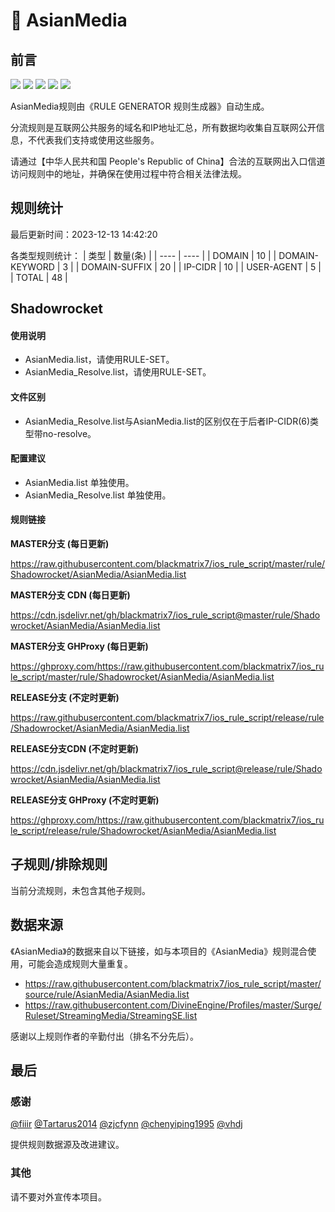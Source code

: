 # 🧸 AsianMedia

## 前言

![](https://shields.io/badge/-移除重复规则-ff69b4) ![](https://shields.io/badge/-DOMAIN与DOMAIN--SUFFIX合并-green) ![](https://shields.io/badge/-DOMAIN--SUFFIX间合并-critical) ![](https://shields.io/badge/-DOMAIN--SUFFIX与DOMAIN--KEYWORD合并-blue) ![](https://shields.io/badge/-IP--CIDR(6)合并-blueviolet) 

AsianMedia规则由《RULE GENERATOR 规则生成器》自动生成。

分流规则是互联网公共服务的域名和IP地址汇总，所有数据均收集自互联网公开信息，不代表我们支持或使用这些服务。

请通过【中华人民共和国 People's Republic of China】合法的互联网出入口信道访问规则中的地址，并确保在使用过程中符合相关法律法规。

## 规则统计

最后更新时间：2023-12-13 14:42:20

各类型规则统计：
| 类型 | 数量(条)  | 
| ---- | ----  |
| DOMAIN | 10  | 
| DOMAIN-KEYWORD | 3  | 
| DOMAIN-SUFFIX | 20  | 
| IP-CIDR | 10  | 
| USER-AGENT | 5  | 
| TOTAL | 48  | 


## Shadowrocket 

#### 使用说明
- AsianMedia.list，请使用RULE-SET。
- AsianMedia_Resolve.list，请使用RULE-SET。

#### 文件区别
- AsianMedia_Resolve.list与AsianMedia.list的区别仅在于后者IP-CIDR(6)类型带no-resolve。

#### 配置建议
- AsianMedia.list 单独使用。
- AsianMedia_Resolve.list 单独使用。

#### 规则链接
**MASTER分支 (每日更新)**

https://raw.githubusercontent.com/blackmatrix7/ios_rule_script/master/rule/Shadowrocket/AsianMedia/AsianMedia.list

**MASTER分支 CDN (每日更新)**

https://cdn.jsdelivr.net/gh/blackmatrix7/ios_rule_script@master/rule/Shadowrocket/AsianMedia/AsianMedia.list

**MASTER分支 GHProxy (每日更新)**

https://ghproxy.com/https://raw.githubusercontent.com/blackmatrix7/ios_rule_script/master/rule/Shadowrocket/AsianMedia/AsianMedia.list

**RELEASE分支 (不定时更新)**

https://raw.githubusercontent.com/blackmatrix7/ios_rule_script/release/rule/Shadowrocket/AsianMedia/AsianMedia.list

**RELEASE分支CDN (不定时更新)**

https://cdn.jsdelivr.net/gh/blackmatrix7/ios_rule_script@release/rule/Shadowrocket/AsianMedia/AsianMedia.list

**RELEASE分支 GHProxy (不定时更新)**

https://ghproxy.com/https://raw.githubusercontent.com/blackmatrix7/ios_rule_script/release/rule/Shadowrocket/AsianMedia/AsianMedia.list

## 子规则/排除规则


当前分流规则，未包含其他子规则。

## 数据来源

《AsianMedia》的数据来自以下链接，如与本项目的《AsianMedia》规则混合使用，可能会造成规则大量重复。

- https://raw.githubusercontent.com/blackmatrix7/ios_rule_script/master/source/rule/AsianMedia/AsianMedia.list
- https://raw.githubusercontent.com/DivineEngine/Profiles/master/Surge/Ruleset/StreamingMedia/StreamingSE.list


感谢以上规则作者的辛勤付出（排名不分先后）。

## 最后

### 感谢

[@fiiir](https://github.com/fiiir) [@Tartarus2014](https://github.com/Tartarus2014) [@zjcfynn](https://github.com/zjcfynn) [@chenyiping1995](https://github.com/chenyiping1995) [@vhdj](https://github.com/vhdj)

提供规则数据源及改进建议。

### 其他

请不要对外宣传本项目。